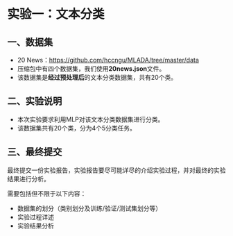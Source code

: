 #  实验一：文本分类

## 一、数据集

- 20 News：https://github.com/hccngu/MLADA/tree/master/data
- 压缩包中有四个数据集，我们使用**20news.json**文件。
- 该数据集是**经过预处理后**的文本分类数据集，共有20个类。

## 二、实验说明

- 本次实验要求利用MLP对该文本分类数据集进行分类。
- 该数据集共有20个类，分为4个5分类任务。

## 三、最终提交

最终提交一份实验报告，实验报告要尽可能详尽的介绍实验过程，并对最终的实验结果进行分析。

需要包括但不限于以下内容：

- 数据集的划分（类别划分及训练/验证/测试集划分等）
- 实验过程详述
- 实验结果分析

